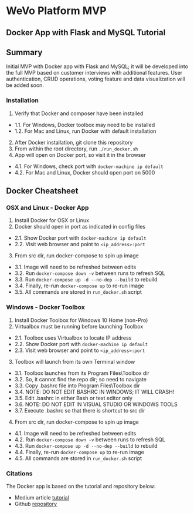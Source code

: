 # WeVo Platform MVP

## Docker App with Flask and MySQL Tutorial

## Summary

Initial MVP with Docker app with Flask and MySQL; it will be developed into the full MVP based on customer interviews with additional features. User authentication, CRUD operations, voting feature and data visualization will be added soon.

### Installation

1. Verify that Docker and composer have been installed
* 1.1. For Windows, Docker toolbox may need to be installed
* 1.2. For Mac and Linux, run Docker with default installation
2. After Docker installation, git clone this repository
3. From within the root directory, run `./run_docker.sh`
4. App will open on Docker port, so visit it in the browser
* 4.1. For Windows, check port with `docker-machine ip default`
* 4.2. For Mac and Linux, Docker should open port on 5000

## Docker Cheatsheet

### OSX and Linux - Docker App

1. Install Docker for OSX or Linux
2. Docker should open in port as indicated in config files
* 2.1. Show Docker port with `docker-machine ip default`
* 2.2. Visit web browser and point to `<ip_address>:port`
3. From src dir, run docker-compose to spin up image
* 3.1. Image will need to be refreshed between edits
* 3.2. Run `docker-compose down -v` between runs to refresh SQL
* 3.3. Run `docker-compose up -d --no-dep --build` to rebuild
* 3.4. Finally, re-run `docker-compose up` to re-run image
* 3.5. All commands are stored in `run_docker.sh` script

### Windows - Docker Toolbox

1. Install Docker Toolbox for Windows 10 Home (non-Pro)
2. Virtualbox must be running before launching Toolbox
* 2.1. Toolbox uses Virtualbox to locate IP address
* 2.2. Show Docker port with `docker-machine ip default`
* 2.3. Visit web browser and point to `<ip_address>:port`
3. Toolbox will launch from its own Terminal window
* 3.1. Toolbox launches from its Program Files\Toolbox dir
* 3.2. So, it cannot find the repo dir; so need to navigate
* 3.3. Copy .bashrc file into Program Files\Toolbox dir
* 3.4. NOTE: DO NOT EDIT BASHRC IN WINDOWS; IT WILL CRASH!
* 3.5. Edit .bashrc in either Bash or text editor only
* 3.6. NOTE: DO NOT EDIT IN VISUAL STUDIO OR WINDOWS TOOLS
* 3.7. Execute .bashrc so that there is shortcut to src dir
4. From src dir, run docker-compose to spin up image
* 4.1. Image will need to be refreshed between edits
* 4.2. Run `docker-compose down -v` between runs to refresh SQL
* 4.3. Run `docker-compose up -d --no-dep --build` to rebuild
* 4.4. Finally, re-run `docker-compose up` to re-run image
* 4.5. All commands are stored in `run_docker.sh` script

### Citations

The Docker app is based on the tutorial and repository below:

* Medium article [tutorial](https://medium.com/@shamir.stav_83310/dockerizing-a-flask-mysql-app-with-docker-compose-c4f51d20b40d)
* Github [repository](https://github.com/stavshamir/docker-tutorial)
